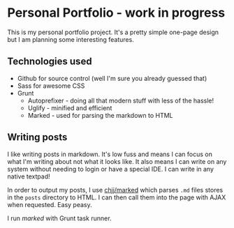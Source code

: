 # Personal Portfolio - work in progress

This is my personal portfolio project. It's a pretty simple one-page design but I am planning some interesting features. 

## Technologies used

* Github for source control (well I'm sure you already guessed that)
* Sass for awesome CSS
* Grunt
    * Autoprefixer - doing all that modern stuff with less of the hassle!
    * Uglify - minified and efficient
    * Marked - used for parsing the markdown to HTML
    
## Writing posts

I like writing posts in markdown. It's low fuss and means I can focus on what I'm writing about not what it looks like. It also means I can write on any system without needing to login or have a special IDE. I can write in any native textpad!

In order to output my posts, I use [chjj/marked](https://github.com/chjj/marked) which parses `.md` files stores in the `posts` directory to HTML. I can then call them into the page with AJAX when requested. Easy peasy.

I run *marked* with Grunt task runner.